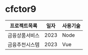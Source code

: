 # cfctor9
 
프로젝트목록 | 일자 | 사용기술
------------|------|-------
금융상품서비스 | 2023 | Node
금융추천시스템 | 2023 | Vue
